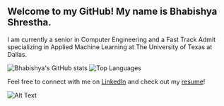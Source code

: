 ## Welcome to my GitHub! My name is Bhabishya Shrestha.

I am currently a senior in Computer Engineering and a Fast Track Admit specializing in Applied Machine Learning at The University of Texas at Dallas.

![Bhabishya's GitHub stats](https://github-readme-stats.vercel.app/api?username=bhabishya-shrestha&show_icons=true&theme=dark&show=reviews,discussions_started,discussions_answered,prs_merged,prs_merged_percentage)         ![Top Languages](https://github-readme-stats.vercel.app/api/top-langs/?username=bhabishya-shrestha&size_weight=0.5&count_weight=0.5&theme=dark)

Feel free to connect with me on [LinkedIn](https://www.linkedin.com/in/shrestha-bhabishya/) and check out my [resume](https://www.linkedin.com/in/shrestha-bhabishya/overlay/1705186646406/single-media-viewer/?profileId=ACoAADTuBEMB8XPGOdGrJHJKxsgnheNFTH0mxlA)!

![Alt Text](https://media1.tenor.com/images/fb1ad27e285a72570552116d35164eab/tenor.gif?itemid=17125617)
